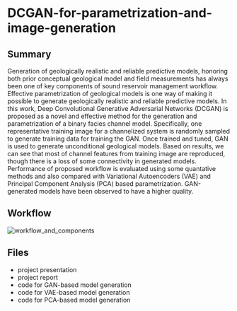 # DCGAN-for-parametrization-and-image-generation

## Summary

Generation of geologically realistic and reliable predictive models, honoring both prior conceptual geological model and field measurements has always been one of key components of sound reservoir management workflow. Effective parametrization of geological models is one way of making it possible to generate geologically realistic and reliable predictive models. In this work, Deep Convolutional Generative Adversarial Networks (DCGAN) is proposed as a novel and effective method for the generation and parametrization of a binary facies channel model. Specifically, one representative training image for a channelized system is randomly sampled to generate training data for training the GAN. Once trained and tuned, GAN is used to generate unconditional geological models. Based on results, we can see that most of channel features from training image are reproduced, though there is a loss of some connectivity in generated models. Performance of proposed workflow is evaluated using some quantative methods and also compared with Variational Autoencoders (VAE) and Principal Component Analysis (PCA) based parametrization. GAN-generated models have been observed to have a higher quality.

## Workflow
![workflow_and_components](https://user-images.githubusercontent.com/68789630/147446231-558eb35c-81fd-47d1-a4ae-9b7a56bd3c07.jpg)

## Files
- project presentation
- project report
- code for GAN-based model generation
- code for VAE-based model generation
- code for PCA-based model generation





